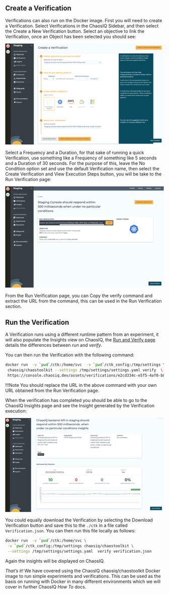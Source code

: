 ## Create a Verification

Verifications can also run on the Docker image. First you will need to create a Verification. Select Verifications in the ChaosIQ Sidebar, and then select the Create a New Verification button.  Select an objective to link the Verification, once an Object has been selected you should see:

![Create Verification][CreateVerification]

Select a Frequency and a Duration, for that sake of running a quick Verification, use something like a Frequency of something like 5 seconds and a Duration of 30 seconds. For the purpose of this, leave the No Condition option set and use the default Verification name, then select the  Create Verification and View Execution Steps button, you will be take to the Run Verification page:

![Run Verification][RunVerification]


From the Run Verification page, you can Copy the verify command and extract the URL from the command, this can be used in the Run Verification section.

## Run the Verification

A Verification runs using a different runtime pattern from an experiment, it will also populate the Insights view on ChaosIQ, the [Run and Verify page][RunAndVerify] details the differences between *run* and *verify*.

You can then run the Verification with the following command:

```bash
docker run  -v `pwd`/ctk:/home/svc  -v `pwd`/ctk_config:/tmp/settings \
 chaosiq/chaostoolkit --settings /tmp/settings/settings.yaml verify  \
 https://console.chaosiq.dev/assets/verifications/e2cd334c-e5f5-4af0-b82c-47e852e9eb95.json
```

!!!Note
    You should replace the URL in the above command with your own URL obtained from the Run Verification page.

When the verification has completed you should be able to go to the ChaosIQ Insights page and see the Insight generated by the Verification execution:


![Verification Insight][VerificationInsight]

You could equally download the Verification by selecting the Download Verification button and save this to the ```./ctk``` in a file called ```Verification.json```. You can then run this file locally as follows:

```bash
docker run  -v `pwd`/ctk:/home/svc \
 -v `pwd`/ctk_config:/tmp/settings chaosiq/chaostoolkit \
 --settings /tmp/settings/settings.yaml  verify verification.json
```

Again the insights will be displayed on ChaosIQ.

*That’s it!* We have covered using the ChaosIQ chaosiq/chaostoolkit Docker image to run simple experiments and verifications. This can be used as the basis on running with Docker in many different environments which we will cover in further ChaosIQ *How To* docs.

[RunAndVerify]: /verifications-and-experiments/run-and-verify/
[VerificationInsight]: ./assets/verification-insight.png
[CreateVerification]: ./assets/create-verification.png
[RunVerification]: ./assets/run-verification.png